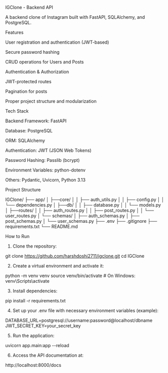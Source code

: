 IGClone - Backend API

A backend clone of Instagram built with FastAPI, SQLAlchemy, and PostgreSQL.

Features

User registration and authentication (JWT-based)

Secure password hashing

CRUD operations for Users and Posts

Authentication & Authorization

JWT-protected routes

Pagination for posts

Proper project structure and modularization


Tech Stack

Backend Framework: FastAPI

Database: PostgreSQL

ORM: SQLAlchemy

Authentication: JWT (JSON Web Tokens)

Password Hashing: Passlib (bcrypt)

Environment Variables: python-dotenv

Others: Pydantic, Uvicorn, Python 3.13

Project Structure

IGClone/
├── app/
│   ├──core/
│   │   ├── auth_utils.py
│   │   ├── config.py
│   │   └── dependencies.py
│   ├──db/
│   │   ├── database.py
│   │   └── models.py
│   ├──routes/
│   │   ├── auth_routes.py
│   │   ├── post_routes.py
│   │   └── user_routes.py
│   └── schemas/
│       ├── auth_schemas.py
│       ├── post_schemas.py
│       └── user_schemas.py
├── .env
├── .gitignore
├── requirements.txt
└── README.md

How to Run

1. Clone the repository:

git clone https://github.com/harshdoshi2711/igclone.git
cd IGClone


2. Create a virtual environment and activate it:

python -m venv venv
source venv/bin/activate # On Windows: venv\Scripts\activate


3. Install dependencies:

pip install -r requirements.txt


4. Set up your .env file with necessary environment variables (example):

DATABASE_URL=postgresql://username:password@localhost/dbname
JWT_SECRET_KEY=your_secret_key


5. Run the application:

uvicorn app.main:app --reload


6. Access the API documentation at:

http://localhost:8000/docs
